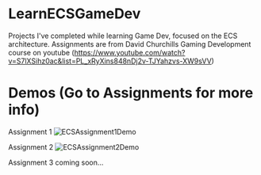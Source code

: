 # LearnECSGameDev
Projects I've completed while learning Game Dev, focused on the ECS architecture. Assignments are from David Churchills Gaming Development course on youtube (https://www.youtube.com/watch?v=S7lXSihz0ac&list=PL_xRyXins848nDj2v-TJYahzvs-XW9sVV)

# Demos (Go to Assignments for more info)

Assignment 1
![ECSAssignment1Demo](https://github.com/user-attachments/assets/479d9911-d261-4fd1-a5fd-55d2d5b222f6)

Assignment 2
![ECSAssignment2Demo](https://github.com/user-attachments/assets/7444845d-fcbc-4c74-90a7-f7fce107dfbc)

Assignment 3
coming soon...

